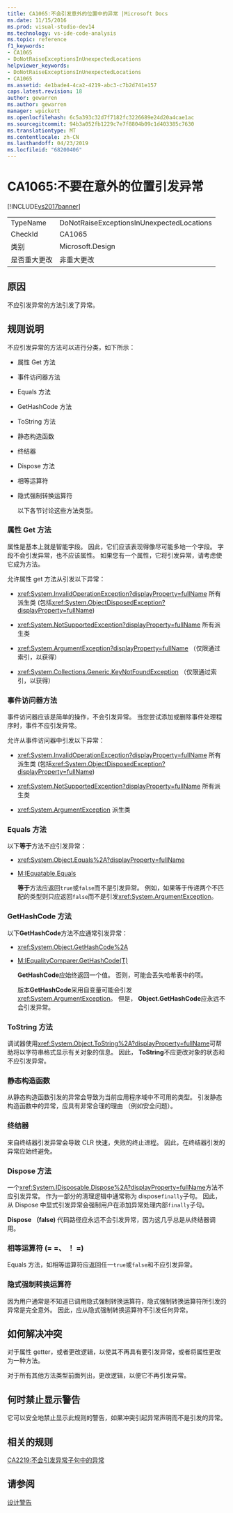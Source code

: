 ```yaml
---
title: CA1065:不会引发意外的位置中的异常 |Microsoft Docs
ms.date: 11/15/2016
ms.prod: visual-studio-dev14
ms.technology: vs-ide-code-analysis
ms.topic: reference
f1_keywords:
- CA1065
- DoNotRaiseExceptionsInUnexpectedLocations
helpviewer_keywords:
- DoNotRaiseExceptionsInUnexpectedLocations
- CA1065
ms.assetid: 4e1bade4-4ca2-4219-abc3-c7b2d741e157
caps.latest.revision: 18
author: gewarren
ms.author: gewarren
manager: wpickett
ms.openlocfilehash: 6c5a393c32d7f7182fc3226689e24d20a4cae1ac
ms.sourcegitcommit: 94b3a052fb1229c7e7f8804b09c1d403385c7630
ms.translationtype: MT
ms.contentlocale: zh-CN
ms.lasthandoff: 04/23/2019
ms.locfileid: "68200406"
---
```

# <a name="ca1065-do-not-raise-exceptions-in-unexpected-locations"></a>CA1065:不要在意外的位置引发异常
[!INCLUDE[vs2017banner](../includes/vs2017banner.md)]

|||
|-|-|
|TypeName|DoNotRaiseExceptionsInUnexpectedLocations|
|CheckId|CA1065|
|类别|Microsoft.Design|
|是否重大更改|非重大更改|

## <a name="cause"></a>原因
 不应引发异常的方法引发了异常。

## <a name="rule-description"></a>规则说明
 不应引发异常的方法可以进行分类，如下所示：

- 属性 Get 方法

- 事件访问器方法

- Equals 方法

- GetHashCode 方法

- ToString 方法

- 静态构造函数

- 终结器

- Dispose 方法

- 相等运算符

- 隐式强制转换运算符

  以下各节讨论这些方法类型。

### <a name="property-get-methods"></a>属性 Get 方法
 属性是基本上就是智能字段。 因此，它们应该表现得像尽可能多地一个字段。 字段不会引发异常，也不应该属性。 如果您有一个属性，它将引发异常，请考虑使它成为方法。

 允许属性 get 方法从引发以下异常：

- <xref:System.InvalidOperationException?displayProperty=fullName> 所有派生类 (包括<xref:System.ObjectDisposedException?displayProperty=fullName>)

- <xref:System.NotSupportedException?displayProperty=fullName> 所有派生类

- <xref:System.ArgumentException?displayProperty=fullName> （仅限通过索引，以获得）

- <xref:System.Collections.Generic.KeyNotFoundException> （仅限通过索引，以获得）

### <a name="event-accessor-methods"></a>事件访问器方法
 事件访问器应该是简单的操作，不会引发异常。 当您尝试添加或删除事件处理程序时，事件不应引发异常。

 允许从事件访问器中引发以下异常：

- <xref:System.InvalidOperationException?displayProperty=fullName> 所有派生类 (包括<xref:System.ObjectDisposedException?displayProperty=fullName>)

- <xref:System.NotSupportedException?displayProperty=fullName> 所有派生类

- <xref:System.ArgumentException> 派生类

### <a name="equals-methods"></a>Equals 方法
 以下**等于**方法不应引发异常：

- <xref:System.Object.Equals%2A?displayProperty=fullName>

- [M:IEquatable.Equals](http://go.microsoft.com/fwlink/?LinkId=113472)

  **等于**方法应返回`true`或`false`而不是引发异常。 例如，如果等于传递两个不匹配的类型则只应返回`false`而不是引发<xref:System.ArgumentException>。

### <a name="gethashcode-methods"></a>GetHashCode 方法
 以下**GetHashCode**方法不应通常引发异常：

- <xref:System.Object.GetHashCode%2A>

- [M:IEqualityComparer.GetHashCode(T)](http://go.microsoft.com/fwlink/?LinkId=113477)

  **GetHashCode**应始终返回一个值。 否则，可能会丢失哈希表中的项。

  版本**GetHashCode**采用自变量可能会引发<xref:System.ArgumentException>。 但是， **Object.GetHashCode**应永远不会引发异常。

### <a name="tostring-methods"></a>ToString 方法
 调试器使用<xref:System.Object.ToString%2A?displayProperty=fullName>可帮助将以字符串格式显示有关对象的信息。 因此， **ToString**不应更改对象的状态和不应引发异常。

### <a name="static-constructors"></a>静态构造函数
 从静态构造函数引发的异常会导致为当前应用程序域中不可用的类型。 引发静态构造函数中的异常，应具有非常合理的理由 （例如安全问题）。

### <a name="finalizers"></a>终结器
 来自终结器引发异常会导致 CLR 快速，失败的终止进程。 因此，在终结器引发的异常应始终避免。

### <a name="dispose-methods"></a>Dispose 方法
 一个<xref:System.IDisposable.Dispose%2A?displayProperty=fullName>方法不应引发异常。 作为一部分的清理逻辑中通常称为 dispose`finally`子句。 因此，从 Dispose 中显式引发异常会强制用户在添加异常处理内部`finally`子句。

 **Dispose （false)** 代码路径应永远不会引发异常，因为这几乎总是从终结器调用。

### <a name="equality-operators--"></a>相等运算符 (= =、 ！ =)
 Equals 方法，如相等运算符应返回任一`true`或`false`和不应引发异常。

### <a name="implicit-cast-operators"></a>隐式强制转换运算符
 因为用户通常是不知道已调用隐式强制转换运算符，隐式强制转换运算符所引发的异常是完全意外。 因此，应从隐式强制转换运算符不引发任何异常。

## <a name="how-to-fix-violations"></a>如何解决冲突
 对于属性 getter，或者更改逻辑，以使其不再具有要引发异常，或者将属性更改为一种方法。

 对于所有其他方法类型前面列出，更改逻辑，以便它不再引发异常。

## <a name="when-to-suppress-warnings"></a>何时禁止显示警告
 它可以安全地禁止显示此规则的警告，如果冲突引起异常声明而不是引发的异常。

## <a name="related-rules"></a>相关的规则
 [CA2219:不会引发异常子句中的异常](../code-quality/ca2219-do-not-raise-exceptions-in-exception-clauses.md)

## <a name="see-also"></a>请参阅
 [设计警告](../code-quality/design-warnings.md)
